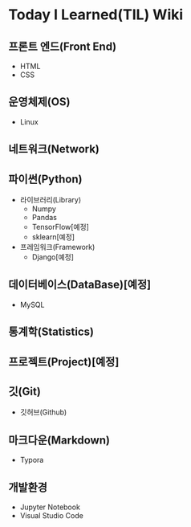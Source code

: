 # Today I Learned(TIL) Wiki


## 프론트 엔드(Front End)
- HTML
- CSS

## 운영체제(OS)
- Linux

## 네트워크(Network)

## 파이썬(Python)
- 라이브러리(Library)
  - Numpy
  - Pandas
  - TensorFlow[예정]
  - sklearn[예정]
- 프레임워크(Framework)
  - Django[예정]

## 데이터베이스(DataBase)[예정]
- MySQL

## 통계학(Statistics)

## 프로젝트(Project)[예정]

## 깃(Git)
- 깃허브(Github)

## 마크다운(Markdown)
- Typora

## 개발환경
- Jupyter Notebook
- Visual Studio Code


